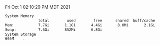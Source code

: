 Fri Oct  1 02:10:29 PM MDT 2021
```bash
System Memory
               total        used        free      shared  buff/cache   available
Mem:           7.7Gi       1.1Gi       4.4Gi       8.0Mi       2.1Gi       6.2Gi
Swap:          7.6Gi       852Mi       6.8Gi
System Storage
666M	.
```
